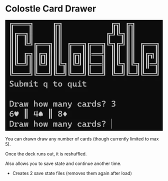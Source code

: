 # Colostle Card Drawer

![alt text](https://github.com/Ag0s/Colostle/blob/main/colostle%20-%20carddraw.png?raw=true)

You can drawn draw any number of cards (though currently limited to max 5).

Once the deck runs out, it is reshuffled.

Also allows you to save state and continue another time.
- Creates 2 save state files (removes them again after load)
